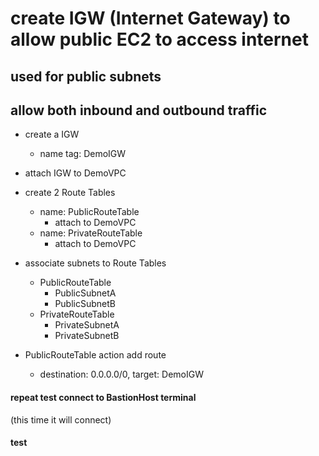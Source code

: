 # create IGW (Internet Gateway) to allow public EC2 to access internet 
## used for public subnets
## allow both inbound and outbound traffic

- create a IGW
  - name tag: DemoIGW
- attach IGW to DemoVPC

- create 2 Route Tables
  - name: PublicRouteTable
    - attach to DemoVPC
  - name: PrivateRouteTable
    - attach to DemoVPC

- associate subnets to Route Tables
  - PublicRouteTable
    - PublicSubnetA
    - PublicSubnetB
  - PrivateRouteTable
    - PrivateSubnetA
    - PrivateSubnetB

- PublicRouteTable action add route
  - destination: 0.0.0.0/0, target: DemoIGW
  
#### repeat test connect to BastionHost terminal ####
(this time it will connect)
#### test ####
